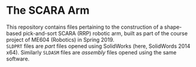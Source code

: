 # The SCARA Arm

This repository contains files pertaining to the construction of a shape-based pick-and-sort SCARA (RRP) robotic arm, built as part of the course project of ME604 (Robotics) in Spring 2019.  
`SLDPRT` files are *part* files opened using SolidWorks (here, SolidWords 2014 x64). Similarly `SLDASM` files are *assembly* files opened using the same software.
